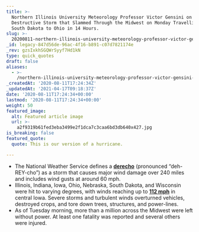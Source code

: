 ```yaml
---
title: >-
  Northern Illinois University Meteorology Professor Victor Gensini on the
  Destructive Storm that Slammed Through the Midwest on Monday Travelling From
  South Dakota to Ohio in 14 Hours.
slug: >-
  20200811-northern-illinois-university-meteorology-professor-victor-gensini-on-the-destructive-storm-that-slammed-through-the-midwest-on-monday-travelling-from-south-dakota-to-ohio-in-14-hours
_id: legacy-847d56de-96ac-4f16-b891-c07d7821174e
_rev: gzsIxkhSGQWrSyyf7Hd1kN
type: quick_quotes
draft: false
aliases:
  - >-
    /northern-illinois-university-meteorology-professor-victor-gensini-on-the-destructive-storm-that-slammed-through-the-midwest-on-monday-travelling-from-south-dakota-to-ohio-in-14-hours/
_createdAt: '2020-08-11T17:24:34Z'
_updatedAt: '2021-04-17T09:18:37Z'
date: '2020-08-11T17:24:34+00:00'
lastmod: '2020-08-11T17:24:34+00:00'
weight: 50
featured_image:
  alt: Featured article image
  url: >-
    a2f9319b61fed3eba3499e2f1dca7c3caa6bd3db640x427.jpg
is_breaking: false
featured_quote:
  quote: This is our version of a hurricane.

---
```

* The National Weather Service defines a [**derecho**](https://www.weather.gov/lmk/derecho) (pronounced “deh-REY-cho”) as a storm that causes major wind damage over 240 miles and includes wind gusts at around 60 mph.
* Illinois, Indiana, Iowa, Ohio, Nebraska, South Dakota, and Wisconsin were hit to varying degrees, with winds reaching up to [**112 mph**](https://twitter.com/NWSDesMoines/status/1293218906253926400) in central Iowa. Severe storms and turbulent winds overturned vehicles, destroyed crops, and tore down trees, structures, and power-lines.
* As of Tuesday morning, more than a million across the Midwest were left without power. At least one fatality was reported and several others were injured.